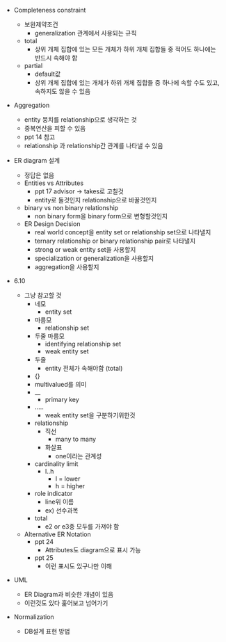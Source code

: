 - Completeness constraint
	- 보완제약조건
		- generalization 관계에서 사용되는 규칙
	- total
		- 상위 개체 집합에 있는 모든 개체가 하위 개체 집합들 중 적어도 하나에는 반드시 속해야 함
	- partial
		- default값
		- 상위 개체 집합에 있는 개체가 하위 개체 집합들 중 하나에 속할 수도 있고, 속하지도 않을 수 있음
- Aggregation
	- entity 뭉치를 relationship으로 생각하는 것
	- 중복연산을 피할 수 있음
	- ppt 14 참고
	- relationship 과 relationship간 관계를 나타낼 수 있음
- ER diagram 설계
	- 정답은 없음
	- Entities vs Attributes
		- ppt 17 advisor -> takes로 고칠것
		- entity로 둘것인지 relationship으로 바꿀것인지
	- binary vs non binary relationship
		- non binary form을 binary form으로 변형할것인지
	- ER Design Decision
		- real world concept을 entity set or relationship set으로 나타낼지
		- ternary relationship or binary relationship pair로 나타낼지
		- strong or weak entity set을 사용할지
		- specialization or generalization을 사용할지
		- aggregation을 사용할지
- 6.10 
	- 그냥 참고할 것
		- 네모
			- entity set
		- 마름모
			- relationship set
		- 두줄 마름모
			- identifying relationship set
			- weak entity set
		- 두줄
			- entity 전체가 속해야함 (total)
		- {}
		- multivalued를 의미
		- __
			- primary key
		- .....
			- weak entity set을 구분하기위한것
		- relationship
			- 직선
				-  many to many
			- 화살표
				- one이라는 관계성
		- cardinality limit
			- l..h
				- l = lower
				- h = higher
		- role indicator
			- line위 이름
			- ex) 선수과목
		- total
			- e2 or e3중 모두를 가져야 함
	- Alternative ER Notation
		- ppt 24
			- Attributes도 diagram으로 표시 가능
		- ppt 25
			- 이런 표시도 있구나만 이해
- UML
	- ER Diagram과 비슷한 개념이 있음
	- 이런것도 있다 훑어보고 넘어가기

- Normalization
	- DB설계 표현 방법 